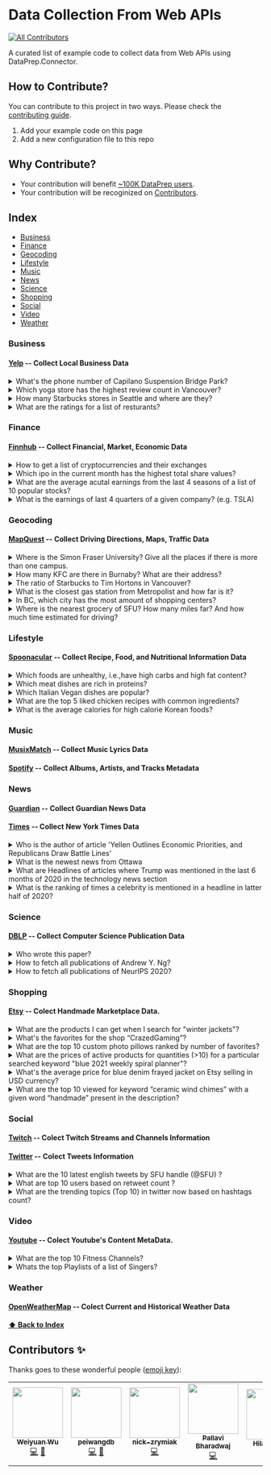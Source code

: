 # Data Collection From Web APIs

<!-- ALL-CONTRIBUTORS-BADGE:START - Do not remove or modify this section -->
[![All Contributors](https://img.shields.io/badge/all_contributors-6-orange.svg?style=flat-square)](#contributors-)
<!-- ALL-CONTRIBUTORS-BADGE:END -->

A curated list of example code to collect data from Web APIs using DataPrep.Connector.

## How to Contribute?
You can contribute to this project in two ways. Please check the [contributing guide](CONTRIBUTING.md).
1. Add your example code on this page
2. Add a new configuration file to this repo

## Why Contribute?
* Your contribution will benefit [~100K DataPrep users](https://github.com/sfu-db/dataprep).
* Your contribution will be recoginized on [Contributors](#contributors-).

## Index

* [Business](#business)
* [Finance](#finance)
* [Geocoding](#geocoding)
* [Lifestyle](#lifestyle)
* [Music](#music)
* [News](#news)
* [Science](#science)
* [Shopping](#shopping)
* [Social](#social)
* [Video](#video)
* [Weather](#weather)

### Business

#### [Yelp](./yelp) -- Collect Local Business Data
<details>
  <summary>What's the phone number of Capilano Suspension Bridge Park?</summary>

```python
from dataprep.connector import connect

# You can get ”yelp_access_token“ by following https://www.yelp.com/developers/documentation/v3/authentication
conn_yelp = connect("yelp", _auth={"access_token":yelp_access_token}, _concurrency = 5)

df = await conn_yelp.query("businesses", term = "Capilano Suspension Bridge Park", location = "Vancouver", _count = 1)

df[["name","phone"]]
```

| id  | name                            | phone           |
| --- | ------------------------------- | --------------- |
| 0   | Capilano Suspension Bridge Park | +1 604-985-7474 |

  </details>
<details>
  <summary>Which yoga store has the highest review count in Vancouver?</summary>

```python
from dataprep.connector import connect

# You can get ”yelp_access_token“ by following https://www.yelp.com/developers/documentation/v3/authentication
conn_yelp = connect("yelp", _auth={"access_token":yelp_access_token}, _concurrency = 1)

  # Check all supported categories: https://www.yelp.ca/developers/documentation/v3/all_category_list
df = await conn_yelp.query("businesses", categories = "yoga", location = "Vancouver", sort_by = "review_count", _count = 1)
df[["name", "review_count"]]
```

| id  | name                | review_count |
| --- | ------------------- | ------------ |
| 0   | YYOGA Downtown Flow | 107          |

  </details>  

<details>
  <summary>How many Starbucks stores in Seattle and where are they?</summary>

  ```python
  from dataprep.connector import connect

  # You can get ”yelp_access_token“ by following https://www.yelp.com/developers/documentation/v3/authentication
  conn_yelp = connect("yelp", _auth={"access_token":yelp_access_token}, _concurrency = 5)
  df = await conn_yelp.query("businesses", term = "Starbucks", location = "Seattle", _count = 1000)

  # Remove irrelevant data
  df = df[(df['city'] == 'Seattle') & (df['name'] == 'Starbucks')]
  df[['name', 'address1', 'city', 'state', 'country', 'zip_code']].reset_index(drop=True)
  ```
| id  | name      | address1                 | city    | state | country | zip_code |
| --- | --------- | ------------------------ | ------- | ----- | ------- | -------- |
| 0   | Starbucks | 515 Westlake Ave N       | Seattle | WA    | US      | 98109    |
| 1   | Starbucks | 442 Terry Avenue N       | Seattle | WA    | US      | 98109    |
| ... | .......   | .......                  | ......  | ..    | ..      | ....     |
| 126 | Starbucks | 17801 International Blvd | Seattle | WA    | US      | 98158    |

</details>
<details>
  <summary>What are the ratings for a list of resturants?</summary>

  ```python
  from dataprep.connector import connect
  import pandas as pd
  import asyncio
  # You can get ”yelp_access_token“ by following https://www.yelp.com/developers/documentation/v3/authentication
  conn_yelp = connect("yelp", _auth={"access_token":yelp_access_token}, _concurrency = 5)

  names = ["Miku", "Boulevard", "NOTCH 8", "Chambar", "VIJ’S", "Fable", "Kirin Restaurant", "Cafe Medina", \
   "Ask for Luigi", "Savio Volpe", "Nicli Pizzeria", "Annalena", "Edible Canada", "Nuba", "The Acorn", \
   "Lee's Donuts", "Le Crocodile", "Cioppinos", "Six Acres", "St. Lawrence", "Hokkaido Santouka Ramen"]

  query_list = [conn_yelp.query("businesses", term=name, location = "Vancouver", _count=1) for name in names]
  results = asyncio.gather(*query_list)
  df = pd.concat(await results)
  df[["name", "rating", "city"]].reset_index(drop=True)
  ```
| ID  | Name                           | Rating | City      |
| --- | ------------------------------ | ------ | --------- |
| 0   | Miku                           | 4.5    | Vancouver |
| 1   | Boulevard Kitchen & Oyster Bar | 4.0    | Vancouver |
| ... | ...                            | ...    | ...       |
| 20  | Hokkaido Ramen Santouka        | 4.0    | Vancouver |
</details>



### Finance

#### [Finnhub](./finnhub) -- Collect Financial, Market, Economic Data
<details>
  <summary>How to get a list of cryptocurrencies and their exchanges</summary>
  
```python
import pandas as pd
from dataprep.connector import connect

# You can get ”finnhub_access_token“ by following https://finnhub.io/
conn_finnhub = connect("finnhub", _auth={"access_token":finnhub_access_token}, update=True)

df = await conn_finnhub.query('crypto_exchange')
exchanges = df['exchange'].to_list()
symbols = []
for ex in exchanges:
    data = await df.query('crypto_symbols', exchange=ex)
    symbols.append(data)
df_symbols = pd.concat(symbols)
df_symbols
```

| id     | description       | displaySymbol	              | symbol           |
| ------ | ----------------- | ------------------------------ | ---------------  |
| 0      | Binance FRONT/ETH | FRONT/ETH	                  | BINANCE:FRONTETH | 
| 1      | Binance ATOM/BUSD | ATOM/BUSD	                  | BINANCE:ATOMBUSD |
| ...    | ...           	 | ...   	                      | ...              |
| 281    | Poloniex AKRO/BTC | AKRO/BTC                       | POLONIEX:BTC_AKRO|
</details>

<details>
  <summary>Which ipo in the current month has the highest total share values?</summary>
  
```python
import calendar
from datetime import datetime
from dataprep.connector import connect

# You can get ”finnhub_access_token“ by following https://finnhub.io/
conn_finnhub = connect("finnhub", _auth={"access_token":finnhub_access_token}, update=True)

today = datetime.today()
days_in_month = calendar.monthrange(today.year, today.month)[1]
date_from = today.replace(day=1).strftime('%Y-%m-%d')
date_to = today.replace(day=days_in_month).strftime('%Y-%m-%d')
ipo_df = await conn_finnhub.query('ipo_calender', from_=date_from, to=date_to)
ipo_df[ipo_df['totalSharesValue'] == ipo_df['totalSharesValue'].max()]
```
| id | date        | exchange    | name                            | numberOfShares | ...  | totalSharesValue  |
|--- | ----------- | ----------- | ------------------------------- | -------------- | ---  | ----------------- |
|  5 | 2021-02-03  | NYSE        | TELUS International (Cda) Inc.  | 33333333       | ...  | 9.58333e+08       |
</details>

<details>
  <summary>What are the average acutal earnings from the last 4 seasons of a list of 10 popular stocks?</summary>
  
```python
import asyncio
import pandas as pd
from dataprep.connector import connect

# You can get ”finnhub_access_token“ by following https://finnhub.io/
conn_finnhub = connect("finnhub", _auth={"access_token":finnhub_access_token}, update=True)

stock_list = ['TSLA', 'AAPL', 'WMT', 'GOOGL', 'FB', 'MSFT', 'COST', 'NVDA', 'JPM', 'AMZN']
query_list = [conn_finnhub.query('earnings', symbol=symbol) for symbol in stock_list]
query_results = asyncio.gather(*query_list)
stocks_df = pd.concat(await query_results)
stocks_df = stocks_df.groupby('symbol', as_index=False).agg({'actual': ['mean']})
stocks_df.columns = stocks_df.columns.get_level_values(0)
stocks_df = stocks_df.sort_values(by='actual', ascending=False).rename(columns={'actual': 'avg_actual'})
stocks_df.reset_index(drop=True)
```

| id | symbol   | avg_actual    |
|--- | ---------| ------------- |
|  0 | GOOGL    | 12.9375       |
|  1 | AMZN     | 8.5375        |
|  2 | FB       | 2.4475        |
| .. | ...      | ...           |
|  9 | TSLA     | 0.556         |
</details>

<details>
  <summary>What is the earnings of last 4 quarters of a given company? (e.g. TSLA)</summary>
  
```python
from dataprep.connector import connect
from datetime import datetime, timedelta, timezone

# You can get ”finnhub_access_token“ by following https://finnhub.io/
conn_finnhub = connect("finnhub", _auth={"access_token":finnhub_access_token}, update=True)

today = datetime.now(tz=timezone.utc)
oneyear = today - timedelta(days = 365)
start = int(round(oneyear.timestamp()))

result = await conn_finnhub.query('earnings_calender', symbol='TSLA', from_=start, to=today)
result = result.set_index('date')
result
```
| id | date       |   epsActual |   epsEstimate | hour   |   quarter | ... | symbol   |   year |
|:---|:-----------|------------:|--------------:|:-------|----------:| --- |:---------|-------:|
| 0  | 2021-01-27 |       0.8   |     1.37675   | amc    |         4 | ... | TSLA     |   2020 |
| 1  | 2020-10-21 |       0.76  |     0.600301  | amc    |         3 | ... | TSLA     |   2020 |
| 2  | 2020-07-22 |       0.436 |    -0.0267036 | amc    |         2 | ... | TSLA     |   2020 |
| .. | ...        | ...         | ...           | ...    | ...       | ... | ...      | ...    |
| 3  | 2011-02-15 |      -0.094 |    -0.101592  | amc    |         4 | ... | TSLA     |   2010 |

</details>


### Geocoding

#### [MapQuest](./mapquest) -- Collect Driving Directions, Maps, Traffic Data
<details>
  <summary>Where is the Simon Fraser University? Give all the places if there is more than one campus.</summary>
  
```python
from dataprep.connector import connect

# You can get ”mapquest_access_token“ by following https://developer.mapquest.com/
conn_map = connect("mapquest", _auth={"access_token": mapquest_access_token}, _concurrency = 10)

BC_BBOX = "-139.06,48.30,-114.03,60.00"
campus = await conn_map.query("place", q = "Simon Fraser University", sort = "relevance", bbox = BC_BBOX, _count = 50)
campus = campus[campus["name"] == "Simon Fraser University"].reset_index()
```

| id |   index | name                    | country   | state   | city      | address                 | postalCode   | coordinates              | details                                                               |
|---:|--------:|:------------------------|:----------|:--------|:----------|:------------------------|:-------------|:-------------------------|:----------------------------------------------------------------------|
|  0 |       0 | Simon Fraser University | CA        | BC      | Burnaby   | 8888 University Drive E | V5A 1S6      | [-122.90416, 49.27647]   | ... |
|  1 |       2 | Simon Fraser University | CA        | BC      | Vancouver | 602 Hastings St W       | V6B 1P2      | [-123.113431, 49.284626] | ... |
</details>

<details>
  <summary>How many KFC are there in Burnaby? What are their address?</summary>
  
```python
from dataprep.connector import connect

# You can get ”mapquest_access_token“ by following https://developer.mapquest.com/
conn_map = connect("mapquest", _auth={"access_token": mapquest_access_token}, _concurrency = 10)

BC_BBOX = "-139.06,48.30,-114.03,60.00"
kfc = await conn_map.query("place", q = "KFC", sort = "relevance", bbox = BC_BBOX, _count = 500)
kfc = kfc[(kfc["name"] == "KFC") & (kfc["city"] == "Burnaby")].reset_index()
print("There are %d KFCs in Burnaby" % len(kfc))
print("Their addresses are:")
kfc['address']
```
There are 1 KFCs in Burnaby

Their addresses are:

| id | address      |
|---:|-------------:|
| 0  | 5094 Kingsway|

</details>

<details>
  <summary>The ratio of Starbucks to Tim Hortons in Vancouver?</summary>
  
```python
from dataprep.connector import connect

# You can get ”mapquest_access_token“ by following https://developer.mapquest.com/
conn_map = connect("mapquest", _auth={"access_token": mapquest_access_token}, _concurrency = 10)
VAN_BBOX = '-123.27,49.195,-123.020,49.315'
starbucks = await conn_map.query('place', q='starbucks', sort='relevance', bbox=VAN_BBOX, page='1', pageSize = '50', _count=200)
timmys = await conn_map.query('place', q='Tim Hortons', sort='relevance', bbox=VAN_BBOX, page='1', pageSize = '50', _count=200)

is_vancouver_sb = starbucks['city'] == 'Vancouver'
is_vancouver_tim = timmys['city'] == 'Vancouver'
sb_in_van = starbucks[is_vancouver_sb]
tim_in_van = timmys[is_vancouver_tim]
print('The ratio of Starbucks:Tim Hortons in Vancouver is %d:%d' % (len(sb_in_van), len(tim_in_van)))
```

The ratio of Starbucks:Tim Hortons in Vancouver is 188:120

</details>

<details>
  <summary>What is the closest gas station from Metropolist and how far is it?</summary>
  
```python
from dataprep.connector import connect
from numpy import radians, sin, cos, arctan2, sqrt

def distance_in_km(cord1, cord2):
    R = 6373.0

    lat1 = radians(cord1[1])
    lon1 = radians(cord1[0])
    lat2 = radians(cord2[1])
    lon2 = radians(cord2[0])

    dlon = lon2 - lon1
    dlat = lat2 - lat1

    a = sin(dlat / 2)**2 + cos(lat1) * cos(lat2) * sin(dlon / 2)**2
    c = 2 * arctan2(sqrt(a), sqrt(1 - a))
    distance = R * c

    return(distance)

# You can get ”mapquest_access_token“ by following https://developer.mapquest.com/
conn_map = connect("mapquest", _auth={"access_token": mapquest_access_token}, _concurrency = 10)
METRO_TOWN = [-122.9987, 49.2250]
METRO_TOWN_string = '%f,%f' % (METRO_TOWN[0], METRO_TOWN[1])
nearest_petro = await conn_map.query('place', q='gas station', sort='distance', location=METRO_TOWN_string, page='1', pageSize = '1')
print('Metropolist is %fkm from the nearest gas station' % distance_in_km(METRO_TOWN, nearest_petro['coordinates'][0]))
print('The gas station is %s at %s' % (nearest_petro['name'][0], nearest_petro['address'][0]))
```
Metropolist is 0.376580km from the nearest gas station

The gas station is Chevron at 4692 Imperial St
</details>

<details>
  <summary>In BC, which city has the most amount of shopping centers?</summary>
  
```python
from dataprep.connector import connect

# You can get ”mapquest_access_token“ by following https://developer.mapquest.com/
conn_map = connect("mapquest", _auth={"access_token": mapquest_access_token}, _concurrency = 10)
BC_BBOX = "-139.06,48.30,-114.03,60.00"
GROCERY = 'sic:541105'
shop_list = await conn_map.query("place", sort="relevance", bbox=BC_BBOX, category=GROCERY, _count=500)
shop_list = shop_list[shop_list["state"] == "BC"]
shop_list.groupby('city')['name'].count().sort_values(ascending=False).head(10)
```

| city            | count     |
|----------------:|----------:|
| Vancouver       | 42        |
| Victoria        | 24        |
| Surrey          | 15        |
| Burnaby         | 14        |
| ...             | ...       |
| North Vancouver | 8         |

</details>

<details>
  <summary>Where is the nearest grocery of SFU? How many miles far? And how much time estimated for driving?</summary>
  
```python
from dataprep.connector import connect

# You can get ”mapquest_access_token“ by following https://developer.mapquest.com/
conn_map = connect("mapquest", _auth={"access_token": mapquest_access_token}, _concurrency = 10)
SFU_LOC = '-122.90416, 49.27647'
GROCERY = 'sic:541105'
nearest_grocery = await conn_map.query("place", location=SFU_LOC, sort="distance", category=GROCERY)
destination = nearest_grocery.iloc[0]['details']
name = nearest_grocery.iloc[0]['name']
route = await conn_map.query("route", from_='8888 University Drive E, Burnaby', to=destination)
total_distance = sum([float(i)for i in route.iloc[:]['distance']])
total_time = sum([int(i)for i in route.iloc[:]['time']])
print('The nearest grocery of SFU is ' + name + '. It is ' + str(total_distance) + ' miles far, and It is expected to take ' + str(total_time // 60) + 'm' + str(total_time % 60)+'s of driving.')
route
```
The nearest grocery of SFU is Nesters Market. It is 1.234 miles far, and It is expected to take 3m21s of driving.

| id |   index | narrative                                                            |   distance |   time |
|---:|--------:|:---------------------------------------------------------------------|-----------:|-------:|
|  0 |       0 | Start out going east on University Dr toward Arts Rd.                |      0.348 |     57 |
|  1 |       1 | Turn left to stay on University Dr.                                  |      0.606 |     84 |
|  2 |       2 | Enter next roundabout and take the 1st exit onto University High St. |      0.28  |     60 |
|  3 |       3 | 9000 UNIVERSITY HIGH STREET is on the left.                          |      0     |      0 |

</details>

### Lifestyle

#### [Spoonacular](./spoonacular) -- Collect Recipe, Food, and Nutritional Information Data

<details>
  <summary>Which foods are unhealthy, i.e.,have high carbs and high fat content?</summary>

  ```python
from dataprep.connector import connect
import pandas as pd

dc = connect('spoonacular', _auth={'access_token': API_key}, concurrency=3, update=True)

df = await dc.query('recipes_by_nutrients', minFat=65, maxFat=100, minCarbs=75, maxCarbs=100, _count=20)

df["calories"] = pd.to_numeric(df["calories"]) # convert string type to numeric
df = df[df['calories']>1100] # considering foods with more than 1100 calories per serving to be unhealthy

df[["title","calories","fat","carbs"]].sort_values(by=['calories'], ascending=False)
  ```

| id   | title                             | calories | fat  | carbs |
| ---- | --------------------------------- | -------- | ---- | ----- |
| 2    | Brownie Chocolate Chip Cheesecake | 1210     | 92g  | 79g   |
| 8    | Potato-Cheese Pie                 | 1208     | 80g  | 96g   |
| 0    | Stuffed Shells with Beef and Broc | 1192     | 72g  | 81g   |
| 3    | Coconut Crusted Rockfish          | 1187     | 72g  | 92g   |
| 4    | Grilled Ratatouille               | 1143     | 82g  | 88g   |
| 7    | Pecan Bars                        | 1121     | 84g  | 91g   |

</details>

<details>
  <summary>Which meat dishes are rich in proteins?</summary>

  ```python
from dataprep.connector import connect

dc = connect('spoonacular', _auth={'access_token': API_key}, concurrency=3, update=True)

df = await dc.query('recipes', query='beef', diet='keto', minProtein=25, maxProtein=60, _count=5)
df = df[["title","nutrients"]]

# Output of 'nutrients' column : [{'title': 'Protein', 'amount': 22.3768, 'unit': 'g'}]
g = [] # to extract the exact amount of Proteins in grams and store as list
for i in df["nutrients"]:
    z = i[0]
    g.append(z['amount'])
    
df.insert(1,'Protein(g)',g)
df[["title","Protein(g)"]].sort_values(by='Protein(g)',ascending=False)
  ```

| id   | title                                             | Protein(g) |
| ---- | ------------------------------------------------- | ---------- |
| 3    | Strip steak with roasted cherry tomatoes and v... | 56.2915    |
| 0    | Low Carb Brunch Burger                            | 53.7958    |
| 2    | Entrecote Steak with Asparagus                    | 41.6676    |
| 1    | Italian Style Meatballs                           | 35.9293    |

</details>

<details>
  <summary>Which Italian Vegan dishes are popular?</summary>

  ```python
from dataprep.connector import connect

dc = connect('spoonacular', _auth={'access_token': API_key}, concurrency=3, update=True)

df = await dc.query('recipes', query='popular veg dishes', cuisine='italian', diet='vegan', _count=20)
df[["title"]]
  ```

| id   | Title                                             |
| ---- | ------------------------------------------------- |
| 0    | Vegan Pea and Mint Pesto Bruschetta               |
| 1    | Gluten Free Vegan Gnocchi                         |
| 2    | Fresh Tomato Risotto with Grilled Green Vegeta... |

</details>

<details>
  <summary>What are the top 5 liked chicken recipes with common ingredients?</summary>

  ```python
from dataprep.connector import connect
import pandas as pd

dc = connect('spoonacular', _auth={'access_token': API_key}, concurrency=3, update=True)

df= await dc.query('recipes_by_ingredients', ingredients='chicken,buttermilk,salt,pepper')
df['likes'] = pd.to_numeric(df['likes'])

df[['title', 'likes']].sort_values(by=['likes'], ascending=False).head(5)
  ```

| id   | title                                             | likes |
| ---- | ------------------------------------------------- | ----- |
| 9    | Oven-Fried Ranch Chicken                          | 561   |
| 1    | Fried Chicken and Wild Rice Waffles with Pink ... | 78    |
| 6    | CCC: Carla Hall’s Fried Chicken                   | 47    |
| 2    | Buttermilk Fried Chicken                          | 12    |
| 0    | My Pantry Shelf                                   | 10    |

</details>

<details>
  <summary>What is the average calories for high calorie Korean foods?</summary>

  ```python
from dataprep.connector import connect
from statistics import mean 

dc = connect('spoonacular', _auth={'access_token': API_key}, concurrency=3, update=True)

df = await dc.query('recipes', query='korean', minCalories = 500)
nutri = df['nutrients'].tolist()

calories = []
for i in range(len(nutri)):
    calories.append(nutri[i][0]['amount'])

print('Average calories for high calorie Korean foods:', mean(calories),'kcal')
  ```

Average calories for high calorie Korean foods: 644.765 kcal

</details>




### Music

#### [MusixMatch](./musicmatch) -- Collect Music Lyrics Data



#### [Spotify](./spotify) -- Collect Albums, Artists, and Tracks Metadata





### News


#### [Guardian](./guardian) -- Collect Guardian News Data 

#### [Times](./times) -- Collect New York Times Data
<details>
  <summary>Who is the author of article 'Yellen Outlines Economic Priorities, and Republicans Draw Battle Lines'</summary>
  
```python
from dataprep.connector import connect

# You can get ”times_access_token“ by following https://developer.nytimes.com/apis
conn_times = connect("times", _auth={"access_token":times_access_token})
df = await conn_times.query('ac',q='Yellen Outlines Economic Priorities, and Republicans Draw Battle Lines')
df[["authors"]]
```
| id | authors           |
|---:|:------------------|
|  0 | By Alan Rappeport |
</details>

<details>
  <summary>What is the newest news from Ottawa</summary>
  
```python
from dataprep.connector import connect

# You can get ”times_access_token“ by following https://developer.nytimes.com/apis
conn_times = connect("times", _auth={"access_token":times_access_token})
df = await conn_times.query('ac',q="ottawa",sort='newest')
df[['headline','authors','abstract','url','pub_date']].head(1)
```
|    | headline                                                      | ... | pub_date                 |
|---:|:--------------------------------------------------------------|:----|:-------------------------|
|  0 | 21 Men Accuse Lincoln Project Co-Founder of Online Harassment | ... | 2021-01-31T14:48:35+0000 |
</details>

<details>
  <summary>What are Headlines of articles where Trump was mentioned in the last 6 months of 2020 in the technology news section</summary>
  
```python
from dataprep.connector import connect

# You can get ”times_access_token“ by following https://developer.nytimes.com/apis
conn_times = connect("times", _auth={"access_token":times_access_token})
df = await conn_times.query('ac',q="Trump",fq='section_name:("technology")',begin_date='20200630',end_date='20201231',sort='newest', _count=50)

print(df['headline'])
print("Trump was mentioned in " + str(len(df)) + " articles")
```
| id | headline                                                                                   |
|---:|:-------------------------------------------------------------------------------------------|
|  0 | No, Trump cannot win Georgia’s electoral votes through a write-in Senate campaign.         |
|  1 | How Misinformation ‘Superspreaders’ Seed False Election Theories                           |
|  2 | No, Trump’s sister did not publicly back him. He was duped by a fake account.              |
| .. | ...                                                                                        |
| 49 | Trump Official’s Tweet, and Its Removal, Set Off Flurry of Anti-Mask Posts                 |

Trump was mentioned in 50 articles
</details>

<details>
  <summary>What is the ranking of times a celebrity is mentioned in a headline in latter half of 2020?</summary>
  
```python
from dataprep.connector import connect
import pandas as pd
# You can get ”times_access_token“ by following https://developer.nytimes.com/apis
conn_times = connect("times", _auth={"access_token":times_access_token})
celeb_list = ['Katy Perry', 'Taylor Swift', 'Lady Gaga', 'BTS', 'Rihanna', 'Kim Kardashian']
number_of_mentions = []
for i in celeb_list:
    df1 = await conn_times.query('ac',q=i,begin_date='20200630',end_date='20201231')
    df1 = df1[df1['headline'].str.contains(i)]
    a = len(df1['headline'])
    number_of_mentions.append(a)

print(number_of_mentions)
    
ranking_df = pd.DataFrame({'name': celeb_list, 'number of mentions': number_of_mentions})
ranking_df = ranking_df.sort_values(by=['number of mentions'], ascending=False)
ranking_df
```
[2, 6, 3, 6, 1, 0]

|    | name           |   number of mentions |
|---:|:---------------|---------------------:|
|  1 | Taylor Swift   |                    6 |
|  3 | BTS            |                    6 |
|  2 | Lady Gaga      |                    3 |
|  0 | Katy Perry     |                    2 |
|  4 | Rihanna        |                    1 |
|  5 | Kim Kardashian |                    0 |
</details>

### Science

#### [DBLP](./dblp) -- Collect Computer Science Publication Data

<details>
  <summary>Who wrote this paper?</summary>

  ```python
  from dataprep.connector import connect
  conn_dblp = connect("dblp")
  df = await conn_dblp.query("publication", q = "Scikit-learn: Machine learning in Python", _count = 1)
  df[["title", "authors", "year"]]
  ```
| id  | title                                      | authors                                           | year |
| --- | ------------------------------------------ | ------------------------------------------------- | ---- |
| 0   | Scikit-learn - Machine Learning in Python. | [Fabian Pedregosa, Gaël Varoquaux, Alexandre G... | 2011 |

  </details>

 <details>
  <summary>How to fetch all publications of Andrew Y. Ng?</summary>

  ```python
  from dataprep.connector import connect

  conn_dblp = connect("dblp", _concurrency = 5)
  df = await conn_dblp.query("publication", author = "Andrew Y. Ng", _count = 2000)
  df[["title", "authors", "venue", "year"]].reset_index(drop=True)
  ```


| id  | title                                             | authors                                           | venue            | year |
| --- | ------------------------------------------------- | ------------------------------------------------- | ---------------- | ---- |
| 0   | The 1st Agriculture-Vision Challenge - Methods... | [Mang Tik Chiu, Xingqian Xu, Kai Wang, Jennife... | [CVPR Workshops] | 2020 |
| ... | ...                                               | ...                                               | ...              | ...  |
| 242 | An Experimental and Theoretical Comparison of ... | [Michael J. Kearns, Yishay Mansour, Andrew Y. ... | [COLT]           | 1995 |
  </details>

<details>
  <summary>How to fetch all publications of NeurIPS 2020?</summary>

  ```python
  from dataprep.connector import connect

  conn_dblp = connect("dblp", _concurrenncy = 5)
  df = await conn_dblp.query("publication", q = "NeurIPS 2020", _count = 5000)

  # filter non-neurips-2020 papers
  mask = df.venue.apply(lambda x: 'NeurIPS' in x)
  df = df[mask]
  df = df[(df['year'] == '2020')]
  df[["title", "venue", "year"]].reset_index(drop=True)
  ```

| id   | title                                             | venue     | year |
| ---- | ------------------------------------------------- | --------- | ---- |
| 0    | Towards More Practical Adversarial Attacks on ... | [NeurIPS] | 2020 |
| ...  | ...                                               | ...       | ...  |
| 1899 | Triple descent and the two kinds of overfittin... | [NeurIPS] | 2020 |
  </details>



### Shopping


#### [Etsy](./etsy) -- Colect Handmade Marketplace Data.

<details>
  <summary>What are the products I can get when I search for "winter jackets"?</summary>

```python
from dataprep.connector import connect

# You can get ”etsy_access_key“ by following https://www.etsy.com/developers/documentation/getting_started/oauth
conn_etsy = connect("etsy", _auth={'access_token': etsy_access_key}, _concurrency = 5)
# Item search
df = await conn_etsy.query("items", keywords = "winter jackets")
df[['title',"url","description","price","currency"]]
```

| id   | title                                             | url                                               | description                                         | price  | currency | quantity |
| ---- | ------------------------------------------------- | ------------------------------------------------- | --------------------------------------------------- | ------ | -------- | -------- |
| 0    | White coat,cashmere coat,wool jacket with belt... | https://www.etsy.com/listing/646692584/white-c... | ★Please leave your phone number to me while yo...   | 183.00 | USD      | 1        |
| 1    | Vintage 90&#39;s Nike ACG Parka Jacket Large N... | https://www.etsy.com/listing/937300597/vintage... | Vintage 90&#39;s Nike ACG Parka Jacket Large N...   | 110.00 | USD      | 1        |
| ...  | ... ...                                           | ... ...                                           | ... ...                                             | ...    | ....     | ..       |
| 24   | Miss yo 2018 Vintage Checker Jacket for Blythe... | https://www.etsy.com/listing/613790308/miss-yo... | ~~ Welcome to our shop ~~\n\nSet include:\n1 Vin... | 52.00  | SGD      | 1        |

</details>

<details>
  <summary>What's the favorites for the shop “CrazedGaming”?</summary>

```python
from dataprep.connector import connect

# You can get ”etsy_access_key“ by following https://www.etsy.com/developers/documentation/getting_started/oauth
conn_etsy = connect("etsy", _auth={'access_token': etsy_access_key}, _concurrency = 5)

# Shop search
df = await conn_etsy.query("shops", shop_name = "CrazedGaming",  _count = 1)
df[["name", "url", "favorites"]]
```

| id   | Name         | Url                                               | Favorites |
| ---- | ------------ | ------------------------------------------------- | --------- |
| 0    | CrazedGaming | https://www.etsy.com/shop/CrazedGaming?utm_sou... | 265       |

</details>

<details>
  <summary>What are the top 10 custom photo pillows ranked by number of favorites?</summary>

```python
from dataprep.connector import connect

# You can get ”etsy_access_key“ by following https://www.etsy.com/developers/documentation/getting_started/oauth
conn_etsy = connect("etsy", _auth = {"access_token": etsy_access_key}, _concurrency = 5)

# Item search sort by favorites
df_cp_pillow = await conn_etsy.query("items", keywords = "custom photo pillow", _count = 7000)
df_cp_pillow = df_cp_pillow.sort_values(by = ['favorites'], ascending = False)
df_top10_cp_pillow = df_cp_pillow.iloc[:10]
df_top10_cp_pillow[['title', 'price', 'currency', 'favorites', 'quantity']]
```

| id   | title                                              | price | currency | favorites | quantity |
| ---- | -------------------------------------------------- | ----- | -------- | --------- | -------- |
| 68   | Custom Pet Photo Pillow, Valentines Day Gift, ...  | 29.99 | USD      | 9619.0    | 320.0    |
| 193  | Custom Shaped Dog Photo Pillow Personalized Mo...  | 29.99 | USD      | 5523.0    | 941.0    |
| 374  | Custom PILLOW Pet Portrait - Pet Portrait Pill...  | 49.95 | USD      | 5007.0    | 74.0     |
| 196  | Personalized Cat Pillow Mothers Day Gift for M...  | 29.99 | USD      | 3839.0    | 939.0    |
| 69   | Photo Sequin Pillow Case, Personalized Sequin ...  | 25.49 | USD      | 3662.0    | 675.0    |
| 637  | Family photo sequin pillow \| custom image reve... | 28.50 | USD      | 3272.0    | 540.0    |
| 44   | Custom Pet Pillow Custom Cat Pillow best cat l...  | 20.95 | USD      | 2886.0    | 14.0     |
| 646  | Sequin Pillow with Photo Personalized Photo Re...  | 32.00 | USD      | 2823.0    | 1432.0   |
| 633  | Personalized Name Pillow, Baby shower gift, Ba...  | 16.00 | USD      | 2511.0    | 6.0      |
| 4416 | Letter C pillow Custom letter Alphabet pillow ...  | 24.00 | USD      | 2284.0    | 4.0      |

</details>



<details>
  <summary>What are the prices of active products for quantities (>10) for a particular searched keyword "blue 2021 weekly spiral planner"?</summary>

```python
from dataprep.connector import connect

# You can get ”etsy_access_key“ by following https://www.etsy.com/developers/documentation/getting_started/oauth
conn_etsy = connect("etsy", _auth={'access_token': etsy_access_key}, _concurrency = 5)

# Item search and filters
planner_df = await conn_etsy.query("items", keywords = "blue 2021 weekly spiral planner", _count = 100)

result_df = planner_df[((planner_df['state'] == 'active') & (planner_df['quantity'] > 10))]
result_df
```

| id   | title                                             | state  | url                                               | description                                       | price | currency | quantity | views | favorites |
| ---- | ------------------------------------------------- | ------ | ------------------------------------------------- | ------------------------------------------------- | ----- | -------- | -------- | ----- | --------- |
| 1    | 2021 Plaid About You Medium Daily Weekly Month... | active | https://www.etsy.com/listing/789842329/2021-pl... | Planning and organizing life is a snap with th... | 15.99 | USD      | 496      | 100   | 11        |
| 2    | 2021 Undated Diary Planner , Notebook Weekly D... | active | https://www.etsy.com/listing/917640414/2021-un... | A6 2021 Yearly Monthly Weekly Agenda Planner ,... | 12.00 | GBP      | 792      | 3433  | 168       |
| .    | ... ...                                           | ...    | ... ...                                           | ... ...                                           | ...   | ..       | ...      | ...   | ...       |
| 85   | July 2020-June 2021 Big Blue Year Large Daily ... | active | https://www.etsy.com/listing/776300099/july-20... | This 12-month academic year planner offers a c... | 6.95  | USD      | 493      | 454   | 31        |

</details>



<details>
  <summary>What's the average price for blue denim frayed jacket on Etsy selling in USD currency?</summary>

  ```python
from dataprep.connector import connect

# You can get ”etsy_access_key“ by following https://www.etsy.com/developers/documentation/getting_started/oauth
conn_etsy = connect("etsy", _auth = {"access_token": etsy_access_key}, _concurrency = 5)

# Item search and filters 
df_dbfjacket = await conn_etsy.query("items", keywords = "blue denim frayed jacket", _count = 500)
df_dbfjacket = df_dbfjacket[df_dbfjacket['currency'] == 'USD'].astype(float)

# Calculate average price
average_price = round(df_dbfjacket['price'].mean(), 2)
print("The average price for blue denim frayed jacket is: $", average_price)
  ```

The average price for blue denim frayed jacket is: $ 58.82

</details>



<details>
  <summary>What are the top 10 viewed  for keyword “ceramic wind chimes” with a given word “handmade” present in the description?</summary>

  ```python
from dataprep.connector import connect

# You can get ”etsy_access_key“ by following https://www.etsy.com/developers/documentation/getting_started/oauth
conn_etsy = connect("etsy", _auth = {"access_token": etsy_access_key}, _concurrency = 5)

# Item search
df = await conn_etsy.query("items", keywords = "ceramic wind chimes",  _count = 2000)

# Filter and sorting
df = df[(df["description"].str.contains('handmade'))]
new_df = df[["title", "url", "views"]]
new_df.sort_values(by="views", ascending=False).reset_index(drop=True).head(10)
  ```

| id   | title                                               | url                                               | views |
| ---- | --------------------------------------------------- | ------------------------------------------------- | ----- |
| 0    | Hanging ceramic wind chime in gloss white glaz...   | https://www.etsy.com/listing/101462779/hanging... | 24406 |
| 1    | Trending Now! Best Seller Birthday Gift for Mo...   | https://www.etsy.com/listing/555128094/trendin... | 17058 |
| 2    | Beautiful Ceramic outdoor hanging wind chime -...   | https://www.etsy.com/listing/155966922/beautif... | 9758  |
| 3    | Wind Chime, Garden Yard Art for Outdoor Home D...   | https://www.etsy.com/listing/159252106/wind-ch... | 8850  |
| 4    | Ceramic cow bells \| wind chime bell \| wall han... | https://www.etsy.com/listing/538608210/ceramic... | 6540  |
| 5    | Mom Gift Ideas Housewarming Gifts Garden Decor...   | https://www.etsy.com/listing/171539253/mom-gif... | 6123  |
| 6    | Ceramic Wind Chimes single strand Wall Hanging...   | https://www.etsy.com/listing/598234797/ceramic... | 5288  |
| 7    | Handcraft Ceramic Bird Wind Chime/ Bird Windch...   | https://www.etsy.com/listing/697798625/handcra... | 4733  |
| 8    | Glass Wind Chime Green Leaves Windchime Garden...   | https://www.etsy.com/listing/744753959/glass-w... | 4579  |
| 9    | Handmade ceramic and driftwood wind chimes Bea...   | https://www.etsy.com/listing/615210251/handmad... | 2774  |

</details>





### Social

#### [Twitch](./twitch) -- Colect Twitch Streams and Channels Information

#### [Twitter](./twitter) -- Colect Tweets Information

<details>
  <summary>What are the 10 latest english tweets by SFU handle (@SFU) ?</summary>

```python
from dataprep.connector import connect

dc = connect('twitter', _auth={'client_id':client_id, 'client_secret':client_secret})

# Querying 100 tweets from @SFU
df = await dc.query("tweets", _q="from:@SFU -is:retweet", _count=100)

# Filtering english language tweets
df = df[df['iso_language_code'] == 'en'][['created_at', 'text']]

# Displaying latest 10 tweets
df = df.iloc[0:10,]
print('-----------')
for index, row in df.iterrows():   
    print(row['created_at'], row['text'])
    print('-----------')
```

```
-----------
Mon Feb 01 23:59:16 +0000 2021 Thank you to these #SFU student athletes for sharing their insights. #BlackHistoryMonth2021 https://t.co/WGCvGrQOzu
-----------
Mon Feb 01 23:00:56 +0000 2021 How can #SFU address issues of inclusion &amp; access for #Indigenous students &amp; work with them to support their educat… https://t.co/knEM0SSHYu
-----------
Mon Feb 01 21:37:30 +0000 2021 DYK: New #SFU research shows media gender bias; men are quoted 3 times more often than women. #GenderGapTracker loo… https://t.co/c77PsNUIqV
-----------
Mon Feb 01 19:55:03 +0000 2021 With the temperatures dropping, how will you keep warm this winter? Check out our tips on what to wear (and footwea… https://t.co/EOCuYbio4P
-----------
Mon Feb 01 18:06:49 +0000 2021 COVID-19 has affected different groups in unique ways. #SFU researchers looked at the stresses facing “younger” old… https://t.co/gMvcxOlWvb
-----------
Mon Feb 01 16:18:51 +0000 2021 Please follow @TransLink for updates. https://t.co/nQDZQ5JYlt
-----------
Fri Jan 29 23:00:02 +0000 2021 #SFU researchers Caroline Colijn and Paul Tupper performed a modelling exercise to see if screening with rapid test… https://t.co/07aU3SP0j2
-----------
Fri Jan 29 19:01:32 +0000 2021 un/settled, a towering photo-poetic piece at #SFU's Belzberg Library, aims to centre Blackness &amp; celebrate Black th… https://t.co/F6kp0Lwu5A
-----------
Fri Jan 29 17:02:34 +0000 2021 Learning that it’s okay to ask for help is an important part of self-care—and so is recognizing when you don't have… https://t.co/QARn1CRLyp
-----------
Fri Jan 29 00:44:11 +0000 2021 @shashjayy @shashjayy Hi Shashwat, I've spoken to my colleagues in Admissions. They're looking into it and will respond to you directly.
-----------
```

</details>



<details>
  <summary>What are top 10 users based on retweet count ?</summary>

  ```python
from dataprep.connector import connect

dc = connect('twitter', _auth={'client_id':client_id, 'client_secret':client_secret})

# Querying 1000 retweets and filtering only english language tweets
df = await dc.query("tweets", q='RT AND is:retweet', _count=1000)
df = df[df['iso_language_code'] == 'en']

# Iterating over tweets to get users and Retweet Count
retweets = {}
for index, row in df.iterrows():
    if row['text'].startswith('RT'):
        # Eg. tweet 'RT @Crazyhotboye: NMS?\nLeveled up to 80' 
        user_retweeted = row['text'][4:row['text'].find(':')]
        if user_retweeted in retweets:
            retweets[user_retweeted] += 1
        else:
            retweets[user_retweeted] = 1
            
# Sorting and displaying top 10 users
cols = ['User', 'RT_Count']
retweets_df = pd.DataFrame(list(retweets.items()), columns=cols)
retweets_df = retweets_df.sort_values(by=['RT_Count'], ascending=False).reset_index(drop=True).iloc[0:10,:]
retweets_df
  ```

| id   | User            | RT_Count |
| ---- | --------------- | -------- |
| 0    | John_Greed      | 195      |
| 1    | uEatCrayons     | 85       |
| 2    | Demo2020cracy   | 78       |
| 3    | store_pup       | 75       |
| 4    | miknitem_oasis  | 61       |
| 5    | MarkCrypto23    | 54       |
| 6    | realmamivee     | 52       |
| 7    | trailblazers    | 50       |
| 8    | devilsvalentine | 40       |
| 9    | SharingforCari1 | 38       |

</details>



<details>
  <summary>What are the trending topics (Top 10) in twitter now based on hashtags count?</summary>

  ```python
from dataprep.connector import connect
import pandas as pd
import json

dc = connect('twitter', _auth={'client_id':client_id, 'client_secret':client_secret})

pd.options.mode.chained_assignment = None
df = await dc.query("tweets", q=False, _count=2000)

def extract_tags(tags):
    tags_tolist = json.loads(tags.replace("'", '"'))
    only_tag = [str(t['text']) for t in tags_tolist]
    return only_tag
  
# remove tweets which do not have hashtag
has_hashtags = df[df['hashtags'].str.len() > 2]
# only 'en' tweets are our interests
has_hashtags = has_hashtags[has_hashtags['iso_language_code'] == 'en']
has_hashtags['tag_list'] = has_hashtags['hashtags'].apply(lambda t: extract_tags(t))
tags_and_text = has_hashtags[['text','tag_list']]
tag_count = tags_and_text.explode('tag_list').groupby(['tag_list']).agg(tag_count=('tag_list', 'count'))
# remove tag with only one occurence
tag_count = tag_count[tag_count['tag_count'] > 1]
tag_count = tag_count.sort_values(by=['tag_count'], ascending=False).reset_index()
# Top 10 hashtags
tag_count = tag_count.iloc[0:10,:]
tag_count
  ```

| id   | tag_list                 | tag_count |
| ---- | ------------------------ | --------- |
| 0    | jobs                     | 52        |
| 1    | TractorMarch             | 24        |
| 2    | corpsehusbandallegations | 22        |
| 3    | SidNaazians              | 10        |
| 4    | GodMorningTuesday        | 8         |
| 5    | SupremeGodKabir          | 7         |
| 6    | hiring                   | 7         |
| 7    | نماز_راہ_نجات_ہے         | 6         |
| 8    | London                   | 5         |
| 9    | TravelTuesday            | 5         |

</details>



### Video


#### [Youtube](./youtube) -- Colect Youtube's Content MetaData.

<details>
  <summary>What are the top 10 Fitness Channels?</summary>
  
  ```python
from dataprep.connector import connect, info

dc = connect('youtube', _auth={'access_token': auth_token})

df = await dc.query('videos', q='Fitness', part='snippet', type='channel', _count=10)
df[['title', 'description']]
  ```

| id   | title                       | description                                       |
| ---- | --------------------------- | ------------------------------------------------- |
| 0    | Jordan Yeoh Fitness         | Hey! Welcome to my Youtube channel! I got noth... |
| 1    | FitnessBlender              | 600 free full length workout videos & counting... |
| 2    | The Fitness Marshall        | Get early access to dances by clicking here: h... |
| 3    | POPSUGAR Fitness            | POPSUGAR Fitness offers fresh fitness tutorial... |
| 4    | LiveFitness                 | Hi, I am Nicola and I love all things fitness!... |
| 5    | TpindellFitness             | Strive for progress, not perfection.              |
| 6    | Love Sweat Fitness          | My personal weight loss journey of 45 pounds c... |
| 7    | Martial Arts Fitness        | Welcome To My Channel. I love Martial Arts 🥇 ...  |
| 8    | Zuzka Light                 | My name is Zuzka Light, and my channel is all ... |
| 9    | Fitness Factory Lüdenscheid | Schaut unter ff-luedenscheid.com Kostenlos übe... |

</details>

<details>
  <summary>Whats the top Playlists of a list of Singers?</summary>
  
  ```python
from dataprep.connector import connect, info
import pandas as pd

dc = connect('youtube', _auth={'access_token': auth_token})

df = pd.DataFrame()
singers = [
    'taylor swift',
    'ed sheeran',
    'shawn mendes',
    'ariana grande',
    'michael jackson',
    'selena gomez',
    'lady gaga',
    'shreya ghoshal',
    'bruno mars',
    ]

for singer in singers:
    df1 = await dc.query('videos', q=singer, part='snippet', type='playlist',
                   _count=1)
    df = df.append(df1, ignore_index=True)

df[['title', 'description', 'channelTitle']]
  ```

| id   | title                                               | description                                         | channelTitle           |
| ---- | --------------------------------------------------- | --------------------------------------------------- | ---------------------- |
| 0    | Taylor Swift Discography                            |                                                     | Sarah Bella            |
| 1    | Ed Sheeran - New And Best Songs (2021)              | Best Of Ed Sheeran 2021 \|\| Ed Sheeran Greatest... | Full Albums!           |
| 2    | Shawn Mendes: The Album 2018 (Full Album)           |                                                     | WorldMusicStream       |
| 3    | Ariana Grande - Positions (Full Album)              | October 30, 2020.                                   | lo115                  |
| 4    | Michael Jackson Mix                                 | Michael Jackson's Songs.                            | Leo Meneses            |
| 5    | Selena Gomez - Rare [FULL ALBUM 2020]               | selena gomez,selena gomez rare album,selena go...   | THUNDERS               |
| 6    | Lady Gaga - Greatest Hits                           | Lady Gaga - Greatest Hits 01 The Edge Of Glory...   | Gunther Ruymen         |
| 7    | Shreya Ghoshal Tamil Hit Songs \| #TamilSongs \|... |                                                     | Sony Music South       |
| 8    | The Best of Bruno Mars                              |                                                     | Warner Music Australia |

</details>






### Weather


#### [OpenWeatherMap](openweathermap) -- Colect Current and Historical Weather Data


**[⬆️ Back to Index](#index)**


## Contributors ✨

Thanks goes to these wonderful people ([emoji key](https://allcontributors.org/docs/en/emoji-key)):

<!-- ALL-CONTRIBUTORS-LIST:START - Do not remove or modify this section -->
<!-- prettier-ignore-start -->
<!-- markdownlint-disable -->
<table>
  <tr>
    <td align="center"><a href="http://wooya.me"><img src="https://avatars1.githubusercontent.com/u/998606?v=4?s=100" width="100px;" alt=""/><br /><sub><b>Weiyuan Wu</b></sub></a><br /><a href="https://github.com/sfu-db/DataConnectorConfigs/commits?author=dovahcrow" title="Code">💻</a> <a href="#maintenance-dovahcrow" title="Maintenance">🚧</a></td>
    <td align="center"><a href="http://www.sfu.ca/~peiw/"><img src="https://avatars0.githubusercontent.com/u/15167104?v=4?s=100" width="100px;" alt=""/><br /><sub><b>peiwangdb</b></sub></a><br /><a href="https://github.com/sfu-db/DataConnectorConfigs/commits?author=peiwangdb" title="Code">💻</a> <a href="#maintenance-peiwangdb" title="Maintenance">🚧</a></td>
    <td align="center"><a href="https://github.com/nick-zrymiak"><img src="https://avatars0.githubusercontent.com/u/35017006?v=4?s=100" width="100px;" alt=""/><br /><sub><b>nick-zrymiak</b></sub></a><br /><a href="https://github.com/sfu-db/DataConnectorConfigs/commits?author=nick-zrymiak" title="Code">💻</a></td>
    <td align="center"><a href="https://www.pallavibharadwaj.com"><img src="https://avatars1.githubusercontent.com/u/17384838?v=4?s=100" width="100px;" alt=""/><br /><sub><b>Pallavi Bharadwaj</b></sub></a><br /><a href="https://github.com/sfu-db/DataConnectorConfigs/commits?author=pallavibharadwaj" title="Code">💻</a></td>
    <td align="center"><a href="https://www.linkedin.com/in/hilal-asmat/"><img src="https://avatars1.githubusercontent.com/u/28606148?v=4?s=100" width="100px;" alt=""/><br /><sub><b>Hilal Asmat</b></sub></a><br /><a href="https://github.com/sfu-db/DataConnectorConfigs/commits?author=h-asmat" title="Documentation">📖</a></td>
    <td align="center"><a href="https://github.com/Wukkkinz-0725"><img src="https://avatars.githubusercontent.com/u/60677420?v=4?s=100" width="100px;" alt=""/><br /><sub><b>Wukkkinz-0725</b></sub></a><br /><a href="https://github.com/sfu-db/DataConnectorConfigs/commits?author=Wukkkinz-0725" title="Code">💻</a> <a href="#maintenance-Wukkkinz-0725" title="Maintenance">🚧</a></td>
  </tr>
</table>

<!-- markdownlint-restore -->
<!-- prettier-ignore-end -->

<!-- ALL-CONTRIBUTORS-LIST:END -->
